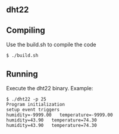 dht22
-----


## Compiling
Use the build.sh to compile the code

    $ ./build.sh 

## Running
Execute the dht22 binary.  Example:

    $ ./dht22 -p 25
    Program initialization
    setup event triggers
    humidity=-9999.00   temperature=-9999.00
    humidity=43.90   temperature=74.30
    humidity=43.90   temperature=74.30
